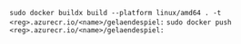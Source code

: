 `sudo docker buildx build --platform linux/amd64 . -t <reg>.azurecr.io/<name>/gelaendespiel:`
`sudo docker push <reg>.azurecr.io/<name>/gelaendespiel:`